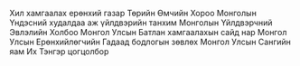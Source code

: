 Хил хамгаалах ерөнхий газар
Төрийн Өмчийн Хороо
Монголын Үндэсний худалдаа аж үйлдвэрийн танхим
Монголын Үйлдвэрчний Эвлэлийн Холбоо
Монгол Улсын Батлан хамгаалахын сайд нар
Монгол Улсын Ерөнхийлөгчийн Гадаад бодлогын зөвлөх
Монгол Улсын Сангийн яам
Их Тэнгэр цогцолбор
